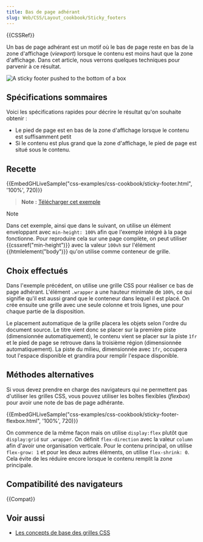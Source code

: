```yaml
---
title: Bas de page adhérant
slug: Web/CSS/Layout_cookbook/Sticky_footers
---
```


{{CSSRef}}

Un bas de page adhérant est un motif où le bas de page reste en bas de la zone d'affichage (_viewport_) lorsque le contenu est moins haut que la zone d'affichage. Dans cet article, nous verrons quelques techniques pour parvenir à ce résultat.

![A sticky footer pushed to the bottom of a box](cookbook-footer.png)

## Spécifications sommaires

Voici les spécifications rapides pour décrire le résultat qu'on souhaite obtenir :

- Le pied de page est en bas de la zone d'affichage lorsque le contenu est suffisamment petit
- Si le contenu est plus grand que la zone d'affichage, le pied de page est situé sous le contenu.

## Recette

{{EmbedGHLiveSample("css-examples/css-cookbook/sticky-footer.html", '100%', 720)}}

> **Note :** [Télécharger cet exemple](https://github.com/mdn/css-examples/blob/master/css-cookbook/sticky-footer--download.html)

> [!NOTE]
> Dans cet exemple, ainsi que dans le suivant, on utilise un élément enveloppant avec `min-height: 100%` afin que l'exemple intégré à la page fonctionne. Pour reproduire cela sur une page complète, on peut utiliser {{cssxref("min-height")}} avec la valeur `100vh` sur l'élément {{htmlelement("body")}} qu'on utilise comme conteneur de grille.

## Choix effectués

Dans l'exemple précédent, on utilise une grille CSS pour réaliser ce bas de page adhérant. L'élément `.wrapper` a une hauteur minimale de `100%`, ce qui signifie qu'il est aussi grand que le conteneur dans lequel il est placé. On crée ensuite une grille avec une seule colonne et trois lignes, une pour chaque partie de la disposition.

Le placement automatique de la grille placera les objets selon l'ordre du document source. Le titre vient donc se placer sur la première piste (dimensionnée automatiquement), le contenu vient se placer sur la piste `1fr` et le pied de page se retrouve dans la troisième région (dimensionnée automatiquement). La piste du milieu, dimensionnée avec `1fr`, occupera tout l'espace disponible et grandira pour remplir l'espace disponible.

## Méthodes alternatives

Si vous devez prendre en charge des navigateurs qui ne permettent pas d'utiliser les grilles CSS, vous pouvez utiliser les boîtes flexibles (_flexbox_) pour avoir une note de bas de page adhérante.

{{EmbedGHLiveSample("css-examples/css-cookbook/sticky-footer-flexbox.html", '100%', 720)}}

On commence de la même façon mais on utilise `display:flex` plutôt que `display:grid` sur `.wrapper`. On définit `flex-direction` avec la valeur `column` afin d'avoir une organisation verticale. Pour le contenu principal, on utilise `flex-grow: 1` et pour les deux autres éléments, on utilise `flex-shrink: 0`. Cela évite de les réduire encore lorsque le contenu remplit la zone principale.

## Compatibilité des navigateurs

{{Compat}}

## Voir aussi

- [Les concepts de base des grilles CSS](/fr/docs/Web/CSS/CSS_Grid_Layout/Basic_Concepts_of_Grid_Layout)
